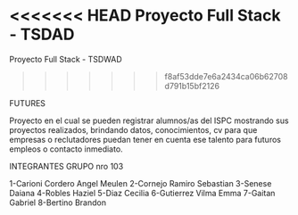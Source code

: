 <<<<<<< HEAD
Proyecto Full Stack - TSDAD
=======
Proyecto Full Stack - TSDWAD
>>>>>>> f8af53dde7e6a2434ca06b62708d791b15bf2126

FUTURES

Proyecto en el cual se pueden registrar alumnos/as del ISPC mostrando sus proyectos realizados, brindando datos, conocimientos, cv para que empresas o reclutadores puedan tener en cuenta ese talento para futuros empleos o contacto inmediato.

INTEGRANTES GRUPO nro 103

1-Carioni Cordero Angel Meulen
2-Cornejo Ramiro Sebastian
3-Senese Daiana
4-Robles Haziel
5-Diaz Cecilia
6-Gutierrez Vilma Emma
7-Gaitan Gabriel
8-Bertino Brandon

